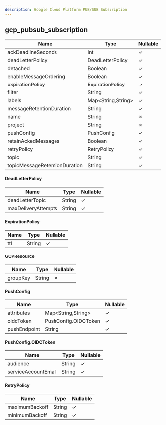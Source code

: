 ```yaml
---
description: Google Cloud Platform PUB/SUB Subscription
---
```

gcp_pubsub_subscription
-----------------------

| **Name**                      | **Type**           | **Nullable** |
| ----------------------------- | ------------------ | ------------ |
| ackDeadlineSeconds            | Int                | &check;      |
| deadLetterPolicy              | DeadLetterPolicy   | &check;      |
| detached                      | Boolean            | &check;      |
| enableMessageOrdering         | Boolean            | &check;      |
| expirationPolicy              | ExpirationPolicy   | &check;      |
| filter                        | String             | &check;      |
| labels                        | Map<String,String> | &check;      |
| messageRetentionDuration      | String             | &check;      |
| name                          | String             | &cross;      |
| project                       | String             | &cross;      |
| pushConfig                    | PushConfig         | &check;      |
| retainAckedMessages           | Boolean            | &check;      |
| retryPolicy                   | RetryPolicy        | &check;      |
| topic                         | String             | &check;      |
| topicMessageRetentionDuration | String             | &check;      |

#### DeadLetterPolicy
| **Name**            | **Type** | **Nullable** |
| ------------------- | -------- | ------------ |
| deadLetterTopic     | String   | &check;      |
| maxDeliveryAttempts | String   | &check;      |

#### ExpirationPolicy
| **Name** | **Type** | **Nullable** |
| -------- | -------- | ------------ |
| ttl      | String   | &check;      |

#### GCPResource
| **Name** | **Type** | **Nullable** |
| -------- | -------- | ------------ |
| groupKey | String   | &cross;      |

#### PushConfig
| **Name**     | **Type**             | **Nullable** |
| ------------ | -------------------- | ------------ |
| attributes   | Map<String,String>   | &check;      |
| oidcToken    | PushConfig.OIDCToken | &check;      |
| pushEndpoint | String               | &check;      |

#### PushConfig.OIDCToken
| **Name**            | **Type** | **Nullable** |
| ------------------- | -------- | ------------ |
| audience            | String   | &check;      |
| serviceAccountEmail | String   | &check;      |

#### RetryPolicy
| **Name**       | **Type** | **Nullable** |
| -------------- | -------- | ------------ |
| maximumBackoff | String   | &check;      |
| minimumBackoff | String   | &check;      |
